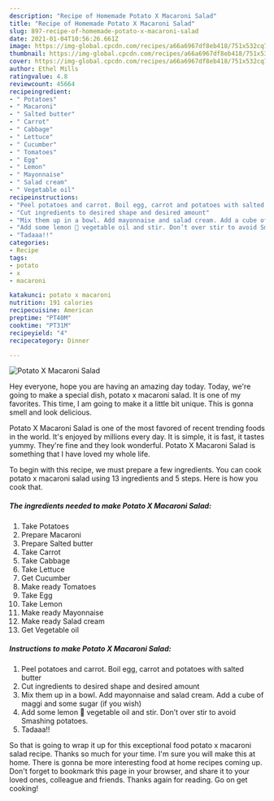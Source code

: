 ```yaml
---
description: "Recipe of Homemade Potato X Macaroni Salad"
title: "Recipe of Homemade Potato X Macaroni Salad"
slug: 897-recipe-of-homemade-potato-x-macaroni-salad
date: 2021-01-04T10:56:26.661Z
image: https://img-global.cpcdn.com/recipes/a66a6967df8eb418/751x532cq70/potato-x-macaroni-salad-recipe-main-photo.jpg
thumbnail: https://img-global.cpcdn.com/recipes/a66a6967df8eb418/751x532cq70/potato-x-macaroni-salad-recipe-main-photo.jpg
cover: https://img-global.cpcdn.com/recipes/a66a6967df8eb418/751x532cq70/potato-x-macaroni-salad-recipe-main-photo.jpg
author: Ethel Mills
ratingvalue: 4.8
reviewcount: 45664
recipeingredient:
- " Potatoes"
- " Macaroni"
- " Salted butter"
- " Carrot"
- " Cabbage"
- " Lettuce"
- " Cucumber"
- " Tomatoes"
- " Egg"
- " Lemon"
- " Mayonnaise"
- " Salad cream"
- " Vegetable oil"
recipeinstructions:
- "Peel potatoes and carrot. Boil egg, carrot and potatoes with salted butter"
- "Cut ingredients to desired shape and desired amount"
- "Mix them up in a bowl. Add mayonnaise and salad cream. Add a cube of maggi and some sugar (if you wish)"
- "Add some lemon 🍋 vegetable oil and stir. Don’t over stir to avoid Smashing potatoes."
- "Tadaaa!!"
categories:
- Recipe
tags:
- potato
- x
- macaroni

katakunci: potato x macaroni 
nutrition: 191 calories
recipecuisine: American
preptime: "PT40M"
cooktime: "PT31M"
recipeyield: "4"
recipecategory: Dinner

---
```



![Potato X Macaroni Salad](https://img-global.cpcdn.com/recipes/a66a6967df8eb418/751x532cq70/potato-x-macaroni-salad-recipe-main-photo.jpg)

Hey everyone, hope you are having an amazing day today. Today, we're going to make a special dish, potato x macaroni salad. It is one of my favorites. This time, I am going to make it a little bit unique. This is gonna smell and look delicious.

Potato X Macaroni Salad is one of the most favored of recent trending foods in the world. It's enjoyed by millions every day. It is simple, it is fast, it tastes yummy. They're fine and they look wonderful. Potato X Macaroni Salad is something that I have loved my whole life.




To begin with this recipe, we must prepare a few ingredients. You can cook potato x macaroni salad using 13 ingredients and 5 steps. Here is how you cook that.

<!--inarticleads1-->

##### The ingredients needed to make Potato X Macaroni Salad:

1. Take  Potatoes
1. Prepare  Macaroni
1. Prepare  Salted butter
1. Take  Carrot
1. Take  Cabbage
1. Take  Lettuce
1. Get  Cucumber
1. Make ready  Tomatoes
1. Take  Egg
1. Take  Lemon
1. Make ready  Mayonnaise
1. Make ready  Salad cream
1. Get  Vegetable oil




<!--inarticleads2-->

##### Instructions to make Potato X Macaroni Salad:

1. Peel potatoes and carrot. Boil egg, carrot and potatoes with salted butter
1. Cut ingredients to desired shape and desired amount
1. Mix them up in a bowl. Add mayonnaise and salad cream. Add a cube of maggi and some sugar (if you wish)
1. Add some lemon 🍋 vegetable oil and stir. Don’t over stir to avoid Smashing potatoes.
1. Tadaaa!!




So that is going to wrap it up for this exceptional food potato x macaroni salad recipe. Thanks so much for your time. I'm sure you will make this at home. There is gonna be more interesting food at home recipes coming up. Don't forget to bookmark this page in your browser, and share it to your loved ones, colleague and friends. Thanks again for reading. Go on get cooking!
